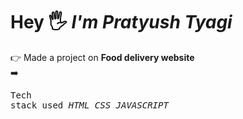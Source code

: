# Hey 🖐️ <i>I'm Pratyush Tyagi </i>
👉 Made a project on <b>Food delivery website</b><br>
  ➡️ <pre>Tech stack used <i>HTML 
                       CSS
                          JAVASCRIPT</i></pre>
                          
